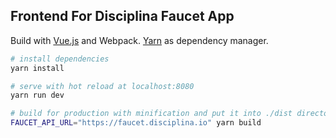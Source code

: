 ## Frontend For Disciplina Faucet App

Build with [Vue.js](https://vuejs.org/) and Webpack.
[Yarn](https://yarnpkg.com/) as dependency manager.

``` bash
# install dependencies
yarn install

# serve with hot reload at localhost:8080
yarn run dev

# build for production with minification and put it into ./dist directory
FAUCET_API_URL="https://faucet.disciplina.io" yarn build
```
